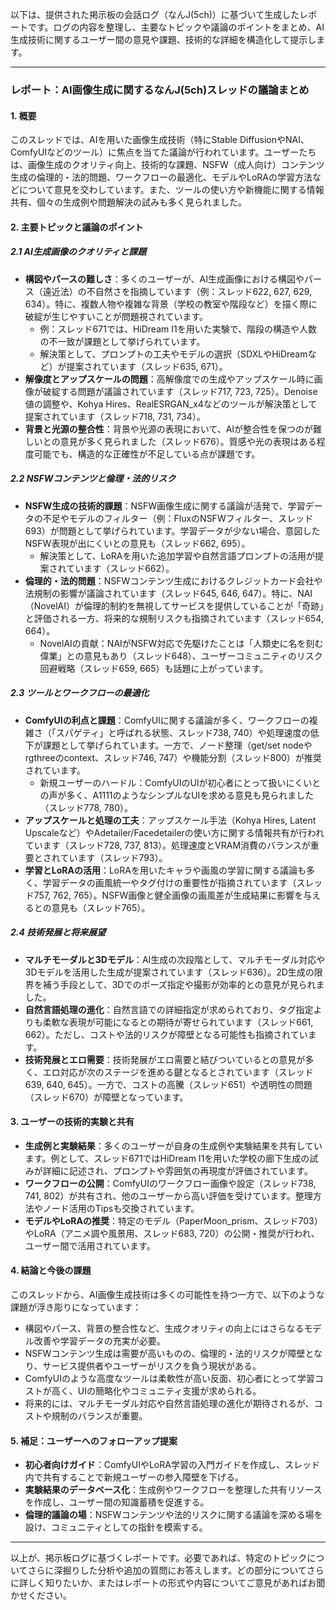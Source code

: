以下は、提供された掲示板の会話ログ（なんJ(5ch)）に基づいて生成したレポートです。ログの内容を整理し、主要なトピックや議論のポイントをまとめ、AI生成技術に関するユーザー間の意見や課題、技術的な詳細を構造化して提示します。

---

### **レポート：AI画像生成に関するなんJ(5ch)スレッドの議論まとめ**

#### **1. 概要**
このスレッドでは、AIを用いた画像生成技術（特にStable DiffusionやNAI、ComfyUIなどのツール）に焦点を当てた議論が行われています。ユーザーたちは、画像生成のクオリティ向上、技術的な課題、NSFW（成人向け）コンテンツ生成の倫理的・法的問題、ワークフローの最適化、モデルやLoRAの学習方法などについて意見を交わしています。また、ツールの使い方や新機能に関する情報共有、個々の生成例や問題解決の試みも多く見られました。

#### **2. 主要トピックと議論のポイント**

##### **2.1 AI生成画像のクオリティと課題**
- **構図やパースの難しさ**：多くのユーザーが、AI生成画像における構図やパース（遠近法）の不自然さを指摘しています（例：スレッド622, 627, 629, 634）。特に、複数人物や複雑な背景（学校の教室や階段など）を描く際に破綻が生じやすいことが問題視されています。
  - 例：スレッド671では、HiDream I1を用いた実験で、階段の構造や人数の不一致が課題として挙げられています。
  - 解決策として、プロンプトの工夫やモデルの選択（SDXLやHiDreamなど）が提案されています（スレッド635, 671）。
- **解像度とアップスケールの問題**：高解像度での生成やアップスケール時に画像が破綻する問題が議論されています（スレッド717, 723, 725）。Denoise値の調整や、Kohya Hires、RealESRGAN_x4などのツールが解決策として提案されています（スレッド718, 731, 734）。
- **背景と光源の整合性**：背景や光源の表現において、AIが整合性を保つのが難しいとの意見が多く見られました（スレッド676）。質感や光の表現はある程度可能でも、構造的な正確性が不足している点が課題です。

##### **2.2 NSFWコンテンツと倫理・法的リスク**
- **NSFW生成の技術的課題**：NSFW画像生成に関する議論が活発で、学習データの不足やモデルのフィルター（例：FluxのNSFWフィルター、スレッド693）が問題として挙げられています。学習データが少ない場合、意図したNSFW表現が出にくいとの意見も（スレッド662, 695）。
  - 解決策として、LoRAを用いた追加学習や自然言語プロンプトの活用が提案されています（スレッド662）。
- **倫理的・法的問題**：NSFWコンテンツ生成におけるクレジットカード会社や法規制の影響が議論されています（スレッド645, 646, 647）。特に、NAI（NovelAI）が倫理的制約を無視してサービスを提供していることが「奇跡」と評価される一方、将来的な規制リスクも指摘されています（スレッド654, 664）。
  - NovelAIの貢献：NAIがNSFW対応で先駆けたことは「人類史に名を刻む偉業」との意見もあり（スレッド648）、ユーザーコミュニティのリスク回避戦略（スレッド659, 665）も話題に上がっています。

##### **2.3 ツールとワークフローの最適化**
- **ComfyUIの利点と課題**：ComfyUIに関する議論が多く、ワークフローの複雑さ（「スパゲティ」と呼ばれる状態、スレッド738, 740）や処理速度の低下が課題として挙げられています。一方で、ノード整理（get/set nodeやrgthreeのcontext、スレッド746, 747）や機能分割（スレッド800）が推奨されています。
  - 新規ユーザーのハードル：ComfyUIのUIが初心者にとって扱いにくいとの声が多く、A1111のようなシンプルなUIを求める意見も見られました（スレッド778, 780）。
- **アップスケールと処理の工夫**：アップスケール手法（Kohya Hires, Latent Upscaleなど）やAdetailer/Facedetailerの使い方に関する情報共有が行われています（スレッド728, 737, 813）。処理速度とVRAM消費のバランスが重要とされています（スレッド793）。
- **学習とLoRAの活用**：LoRAを用いたキャラや画風の学習に関する議論も多く、学習データの画風統一やタグ付けの重要性が指摘されています（スレッド757, 762, 765）。NSFW画像と健全画像の画風差が生成結果に影響を与えるとの意見も（スレッド765）。

##### **2.4 技術発展と将来展望**
- **マルチモーダルと3Dモデル**：AI生成の次段階として、マルチモーダル対応や3Dモデルを活用した生成が提案されています（スレッド636）。2D生成の限界を補う手段として、3Dでのポーズ指定や撮影が効率的との意見が見られました。
- **自然言語処理の進化**：自然言語での詳細指定が求められており、タグ指定よりも柔軟な表現が可能になるとの期待が寄せられています（スレッド661, 662）。ただし、コストや法的リスクが障壁となる可能性も指摘されています。
- **技術発展とエロ需要**：技術発展がエロ需要と結びついているとの意見が多く、エロ対応が次のステージを進める鍵となるとされています（スレッド639, 640, 645）。一方で、コストの高騰（スレッド651）や透明性の問題（スレッド670）が障壁となっています。

#### **3. ユーザーの技術的実験と共有**
- **生成例と実験結果**：多くのユーザーが自身の生成例や実験結果を共有しています。例として、スレッド671ではHiDream I1を用いた学校の廊下生成の試みが詳細に記述され、プロンプトや雰囲気の再現度が評価されています。
- **ワークフローの公開**：ComfyUIのワークフロー画像や設定（スレッド738, 741, 802）が共有され、他のユーザーから高い評価を受けています。整理方法やノード活用のTipsも交換されています。
- **モデルやLoRAの推奨**：特定のモデル（PaperMoon_prism、スレッド703）やLoRA（アニメ調や風景用、スレッド683, 720）の公開・推奨が行われ、ユーザー間で活用されています。

#### **4. 結論と今後の課題**
このスレッドから、AI画像生成技術は多くの可能性を持つ一方で、以下のような課題が浮き彫りになっています：
- 構図やパース、背景の整合性など、生成クオリティの向上にはさらなるモデル改善や学習データの充実が必要。
- NSFWコンテンツ生成は需要が高いものの、倫理的・法的リスクが障壁となり、サービス提供者やユーザーがリスクを負う現状がある。
- ComfyUIのような高度なツールは柔軟性が高い反面、初心者にとって学習コストが高く、UIの簡略化やコミュニティ支援が求められる。
- 将来的には、マルチモーダル対応や自然言語処理の進化が期待されるが、コストや規制のバランスが重要。

#### **5. 補足：ユーザーへのフォローアップ提案**
- **初心者向けガイド**：ComfyUIやLoRA学習の入門ガイドを作成し、スレッド内で共有することで新規ユーザーの参入障壁を下げる。
- **実験結果のデータベース化**：生成例やワークフローを整理した共有リソースを作成し、ユーザー間の知識蓄積を促進する。
- **倫理的議論の場**：NSFWコンテンツや法的リスクに関する議論を深める場を設け、コミュニティとしての指針を模索する。

---

以上が、掲示板ログに基づくレポートです。必要であれば、特定のトピックについてさらに深掘りした分析や追加の質問にお答えします。どの部分についてさらに詳しく知りたいか、またはレポートの形式や内容についてご意見があればお聞かせください。